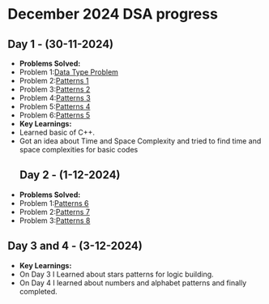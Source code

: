 # December 2024 DSA progress

## Day 1 - (30-11-2024)<br>
- **Problems Solved:**
 - Problem 1:[Data Type Problem](https://practice.geeksforgeeks.org/problems/data-type-1666706751/1)
 - Problem 2:[Patterns 1](https://www.naukri.com/code360/problems/n-forest_6570177)
 - Problem 3:[Patterns 2](https://www.naukri.com/code360/problems/n-2-forest_6570178)
 - Problem 4:[Patterns 3](https://www.naukri.com/code360/problems/n-triangles_6573689)
 - Problem 5:[Patterns 4](https://www.naukri.com/code360/problems/triangle_6573690)
 - Problem 6:[Patterns 5](https://www.naukri.com/code360/problems/seeding_6581892)
- **Key Learnings:**
 - Learned basic of C++.
 - Got an idea about Time and Space Complexity and tried to find time and space complexities for basic codes
   ## Day 2 - (1-12-2024)<br>
- **Problems Solved:** <br>
 - Problem 1:[Patterns 6](https://www.naukri.com/code360/problems/reverse-number-triangle_6581889)
 - Problem 2:[Patterns 7](https://www.naukri.com/code360/problems/star-triangle_6573671)
 - Problem 3:[Patterns 8](https://www.naukri.com/code360/problems/reverse-star-triangle_6573685)
## Day 3 and 4  - (3-12-2024)<br>
- **Key Learnings:**
- On Day 3 I Learned about stars patterns for logic building.
- On Day 4 I learned about numbers and alphabet patterns and finally completed. 




